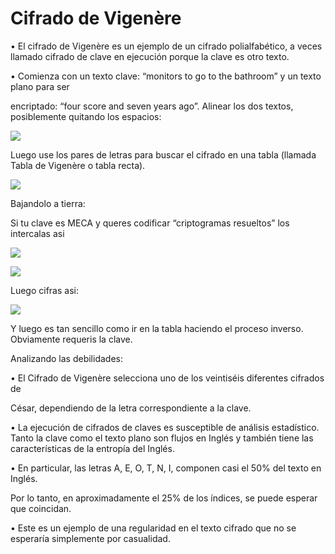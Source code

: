 # Cifrado de Vigenère

• El cifrado de Vigenère es un ejemplo de un cifrado polialfabético, a veces llamado cifrado de clave en ejecución porque la clave es otro texto.

• Comienza con un texto clave: “monitors to go to the bathroom” y un texto plano para ser

encriptado: “four score and seven years ago”. Alinear los dos textos, posiblemente quitando los espacios:  


![](https://lh6.googleusercontent.com/Ipa--5s9prUSpXUTdfMxJYAmZze7hE3nQzV2o3PFV-4iNMUrsIyEEjMnZqhvJaLlNlodHb3Ah_ZIM-UATW5ZyaTerhHiSlFni4aIFDXkrcXh6PunvTqpEgfuPEbSUZrsiUKk9Hav)

Luego use los pares de letras para buscar el cifrado en una tabla \(llamada Tabla de Vigenère o tabla recta\).  


![](https://lh6.googleusercontent.com/aNYYh6s71mrcC6gzBPig_s7kYVs8ZNZE3mAjbJhI-kn8kQ8lyhvqnfAkxAHxMaffg88GCz2bMFcVa6RoS6pI0sXLBAaRJtdDtYeqdoDPz9WLPL3uZbRE-Jd_J_g7ClL5tifuXrL7)

Bajandolo a tierra:   


Si tu clave es MECA y queres codificar “criptogramas resueltos” los intercalas asi 

![](https://lh4.googleusercontent.com/Go8uxM9GLA6yyiZ9Mugjvrxt4q_Wa19jewuypgJNuG3acull_gsOrMDA1UAxeYFcimge1FC64TFzsYFjm2RGDPV2fll4R1uFQW4KC6st-ql0y9SRxLnQZam-F_by5mm4zAFsrD8m)

![](https://lh4.googleusercontent.com/u-IfdX0SQZAeTVHfxj3btD8aqCBV1KDRaEsFMbwPGhQTHnRv0t0AZuAGfXP2gtDCe0CEVtCmSgu3UtopenSfMxGASDGf51nKqewKk_VOi3Yljr0920kmvfDPbxPW8OoazCGxcrS0)

Luego cifras asi:

![](https://lh5.googleusercontent.com/Sey62-6s1agC_lYc7YsCIKS_Hd3UtDT1p7XwSpK8p5X2WC4yyl85_aMdnehh_zw1VDMU3kZDRvW31Ht-inZbtWFgO3lDFmG3hEnLbBtwgGID46xc812I4WtVY5bzwHtVxxd0fogm)

Y luego es tan sencillo como ir en la tabla haciendo el proceso inverso. Obviamente requeris la clave.  


Analizando las debilidades:  


• El Cifrado de Vigenère selecciona uno de los veintiséis diferentes cifrados de

César, dependiendo de la letra correspondiente a la clave.

• La ejecución de cifrados de claves es susceptible de análisis estadístico. Tanto la clave como el texto plano son flujos en Inglés y también tiene las características de la entropía del Inglés.

• En particular, las letras A, E, O, T, N, I, componen casi el 50% del texto en Inglés.

Por lo tanto, en aproximadamente el 25% de los índices, se puede esperar que coincidan.

• Este es un ejemplo de una regularidad en el texto cifrado que no se esperaría simplemente por casualidad.  
  


